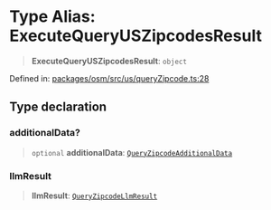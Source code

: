 # Type Alias: ExecuteQueryUSZipcodesResult

> **ExecuteQueryUSZipcodesResult**: `object`

Defined in: [packages/osm/src/us/queryZipcode.ts:28](https://github.com/GeoDaCenter/openassistant/blob/2c7e2a603db0fcbd6603996e5ea15006191c5f7f/packages/osm/src/us/queryZipcode.ts#L28)

## Type declaration

### additionalData?

> `optional` **additionalData**: [`QueryZipcodeAdditionalData`](QueryZipcodeAdditionalData.md)

### llmResult

> **llmResult**: [`QueryZipcodeLlmResult`](QueryZipcodeLlmResult.md)
